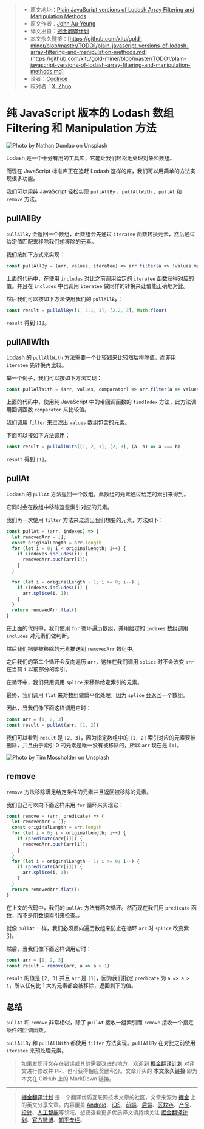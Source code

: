 > * 原文地址：[Plain JavaScript versions of Lodash Array Filtering and Manipulation Methods](https://medium.com/javascript-in-plain-english/plain-javascript-versions-of-lodash-array-filtering-and-manipulation-methods-2469e2c6a5fa)
> * 原文作者：[John Au-Yeung](https://medium.com/@hohanga)
> * 译文出自：[掘金翻译计划](https://github.com/xitu/gold-miner)
> * 本文永久链接：[https://github.com/xitu/gold-miner/blob/master/TODO1/plain-javascript-versions-of-lodash-array-filtering-and-manipulation-methods.md](https://github.com/xitu/gold-miner/blob/master/TODO1/plain-javascript-versions-of-lodash-array-filtering-and-manipulation-methods.md)
> * 译者：[Coolrice](https://github.com/CoolRice)
> * 校对者：[X. Zhuo](https://github.com/z0gSh1u)

# 纯 JavaScript 版本的 Lodash 数组 Filtering 和 Manipulation 方法

![Photo by [Nathan Dumlao](https://unsplash.com/@nate_dumlao?utm_source=medium&utm_medium=referral) on [Unsplash](https://unsplash.com?utm_source=medium&utm_medium=referral)](https://cdn-images-1.medium.com/max/13440/0*D1uL9uNDvEenTo3Z)

Lodash 是一个十分有用的工具库，它能让我们轻松地处理对象和数组。

而现在 JavaScript 标准库正在追赶 Lodash 这样的库，我们可以用简单的方法实现很多功能。

我们可以用纯 JavaScript 轻松实现 `pullAllBy` 、`pullAllWith` 、`pullAt` 和 `remove` 方法。

## pullAllBy

`pullAllBy` 会返回一个数组，此数组会先通过 `iteratee` 函数转换元素，然后通过给定值匹配来移除我们想移除的元素。

我们按如下方式来实现：

```js
const pullAllBy = (arr, values, iteratee) => arr.filter(a => !values.map(iteratee).includes(iteratee(a)))
```

上面的代码中，在使用 `includes` 对比之前调用给定的 `iteratee` 函数获得对应的值。并且在 `includes` 中也调用 `iteratee` 做同样的转换来让值能正确地对比。

然后我们可以按如下方法使用我们的 `pullAllBy`：

```js
const result = pullAllBy([1, 2.1, 3], [2.2, 3], Math.floor)
```

`result` 得到 `[1]`。

## pullAllWith

Lodash 的 `pullAllWith` 方法需要一个比较器来比较然后排除值，而非用 `iteratee` 先转换再比较。

举一个例子，我们可以按如下方法实现：

```js
const pullAllWith = (arr, values, comparator) => arr.filter(a => values.findIndex((v) => comparator(a, v)) === -1)
```

上面的代码中，使用纯 JavaScript 中的带回调函数的 `findIndex` 方法，此方法调用回调函数 `comparator` 来比较值。

我们调用 `filter` 来过滤出 `values` 数组包含的元素。

下面可以按如下方法调用：

```js
const result = pullAllWith([1, 2, 3], [2, 3], (a, b) => a === b)
```

`result` 得到 `[1]`。

## pullAt

Lodash 的 `pullAt` 方法返回一个数组，此数组的元素通过给定的索引来得到。

它同时会在数组中移除这些索引对应的元素。

我们再一次使用 `filter` 方法来过滤出我们想要的元素，方法如下：

```js
const pullAt = (arr, indexes) => {
  let removedArr = [];
  const originalLength = arr.length
  for (let i = 0; i < originalLength; i++) {
    if (indexes.includes(i)) {
      removedArr.push(arr[i]);
    }
  }

  for (let i = originalLength - 1; i >= 0; i--) {
    if (indexes.includes(i)) {
      arr.splice(i, 1);
    }
  }
  return removedArr.flat()
}
```

在上面的代码中，我们使用 `for` 循环遍历数组，并用给定的 `indexes` 数组调用 `includes` 对元素们做判断。

然后我们把要被移除的元素推送到 `removedArr` 数组中。

之后我们的第二个循环会反向遍历 `arr`，这样在我们调用 `splice` 时不会改变 `arr` 在当前 `i` 以前部分的索引。

在循环中，我们只用调用 `splice` 来移除给定索引的元素。

最终，我们调用 `flat` 来对数组做扁平化处理，因为 `splice` 会返回一个数组。

因此，当我们像下面这样调用它时：

```js
const arr = [1, 2, 3]
const result = pullAt(arr, [1, 2])
```

我们可以看到 `result` 是 `[2, 3]`，因为指定数组中的 `[1, 2]` 索引对应的元素要被删除，并且由于索引 0 的元素是唯一没有被移除的，所以 `arr` 现在是 `[1]`。

![Photo by [Tim Mossholder](https://unsplash.com/@timmossholder?utm_source=medium&utm_medium=referral) on [Unsplash](https://unsplash.com?utm_source=medium&utm_medium=referral)](https://cdn-images-1.medium.com/max/16384/0*3y4v9xXTGABfhW8F)

## remove

`remove` 方法移除满足给定条件的元素并且返回被移除的元素。

我们自己可以向下面这样来用 `for` 循环来实现它：

```js
const remove = (arr, predicate) => {
  let removedArr = [];
  const originalLength = arr.length
  for (let i = 0; i < originalLength; i++) {
    if (predicate(arr[i])) {
      removedArr.push(arr[i]);
    }
  }
  for (let i = originalLength - 1; i >= 0; i--) {
    if (predicate(arr[i])) {
      arr.splice(i, 1);
    }
  }
  return removedArr.flat();
}
```

在上文的代码中，我们的 `pullAt` 方法有两次循环。然而现在我们用 `predicate` 函数，而不是用数组索引来检查。。

就像 `pullAt` 一样，我们必须反向遍历数组来防止在循环 `arr` 时 `splice` 改变索引。

然后，当我们像下面这样调用它时：

```js
const arr = [1, 2, 3]
const result = remove(arr, a => a > 1)
```

`result` 的值是 `[2, 3]` 并且 `arr` 是 `[1]`，因为我们指定 `predicate` 为 `a => a > 1`，所以任何比 1 大的元素都会被移除，返回剩下的值。

## 总结

`pullAt` 和 `remove` 非常相似，除了 `pullAt` 接收一组索引而 `remove` 接收一个指定条件的回调函数。

`pullAllBy` 和 `pullAllWith` 都使用 `filter` 方法实现。`pullAllBy` 在对比之前使用 `iteratee` 来预处理元素。

> 如果发现译文存在错误或其他需要改进的地方，欢迎到 [掘金翻译计划](https://github.com/xitu/gold-miner) 对译文进行修改并 PR，也可获得相应奖励积分。文章开头的 **本文永久链接** 即为本文在 GitHub 上的 MarkDown 链接。

---

> [掘金翻译计划](https://github.com/xitu/gold-miner) 是一个翻译优质互联网技术文章的社区，文章来源为 [掘金](https://juejin.im) 上的英文分享文章。内容覆盖 [Android](https://github.com/xitu/gold-miner#android)、[iOS](https://github.com/xitu/gold-miner#ios)、[前端](https://github.com/xitu/gold-miner#前端)、[后端](https://github.com/xitu/gold-miner#后端)、[区块链](https://github.com/xitu/gold-miner#区块链)、[产品](https://github.com/xitu/gold-miner#产品)、[设计](https://github.com/xitu/gold-miner#设计)、[人工智能](https://github.com/xitu/gold-miner#人工智能)等领域，想要查看更多优质译文请持续关注 [掘金翻译计划](https://github.com/xitu/gold-miner)、[官方微博](http://weibo.com/juejinfanyi)、[知乎专栏](https://zhuanlan.zhihu.com/juejinfanyi)。
